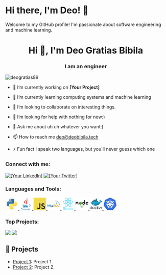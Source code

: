 # Hi there, I'm Deo! 👋

Welcome to my GitHub profile! I'm passionate about software engineering and machine learning.

<h1 align="center">Hi 👋, I'm Deo Gratias Bibila</h1>
<h3 align="center">I am an engineer</h3>

<p align="left"> <img src="https://komarev.com/ghpvc/?username=deogratias99&label=Profile%20views&color=0e75b6&style=flat" alt="deogratias99" /> </p>

- 🔭 I’m currently working on **[Your Project]**

- 🌱 I’m currently learning computing systems and machine learning

- 👯 I’m looking to collaborate on interesting things.

- 🤝 I’m looking for help with nothing for now:)

- 💬 Ask me about uh uh whatever you want:)

- 📫 How to reach me
   deo@deobibila.tech

- ⚡ Fun fact
  I speak two languages, but you'll never guess which one

<h3 align="left">Connect with me:</h3>
<p align="left">
<a href="https://linkedin.com/in/deobibila" target="blank"><img align="center" src="https://cdn.jsdelivr.net/npm/simple-icons@3.0.1/icons/linkedin.svg" alt="[Your LinkedIn]" height="30" width="40" /></a>
<a href="https://twitter.com/[Your Twitter]" target="blank"><img align="center" src="https://cdn.jsdelivr.net/npm/simple-icons@3.0.1/icons/twitter.svg" alt="[Your Twitter]" height="30" width="40" /></a>
</p>

<h3 align="left">Languages and Tools:</h3>
<p align="left">
<a href="https://www.python.org" target="_blank"> <img src="https://raw.githubusercontent.com/devicons/devicon/master/icons/python/python-original.svg" alt="python" width="40" height="40"/> </a>
<a href="https://www.java.com" target="_blank"> <img src="https://raw.githubusercontent.com/devicons/devicon/master/icons/java/java-original.svg" alt="java" width="40" height="40"/> </a>
<a href="https://www.javascript.com" target="_blank"> <img src="https://raw.githubusercontent.com/devicons/devicon/master/icons/javascript/javascript-original.svg" alt="javascript" width="40" height="40"/> </a>
<a href="https://www.mysql.com/" target="_blank"> <img src="https://raw.githubusercontent.com/devicons/devicon/master/icons/mysql/mysql-original-wordmark.svg" alt="mysql" width="40" height="40"/> </a>
<a href="https://reactjs.org/" target="_blank"> <img src="https://raw.githubusercontent.com/devicons/devicon/master/icons/react/react-original-wordmark.svg" alt="react" width="40" height="40"/> </a>
<a href="https://nodejs.org" target="_blank"> <img src="https://raw.githubusercontent.com/devicons/devicon/master/icons/nodejs/nodejs-original-wordmark.svg" alt="nodejs" width="40" height="40"/> </a>
<a href="https://www.docker.com/" target="_blank"> <img src="https://raw.githubusercontent.com/devicons/devicon/master/icons/docker/docker-original-wordmark.svg" alt="docker" width="40" height="40"/> </a>
<a href="https://kubernetes.io" target="_blank"> <img src="https://raw.githubusercontent.com/devicons/devicon/master/icons/kubernetes/kubernetes-plain.svg" alt="kubernetes" width="40" height="40"/> </a>
</p>

<h3 align="left">Top Projects:</h3>
<p align="left">
<a href="https://github.com/deogratias99/project1"><img src="https://github-readme-stats.vercel.app/api/pin/?username=deogratias99&repo=project1" /></a>
<a href="https://github.com/deogratias99/project2"><img src="https://github-readme-stats.vercel.app/api/pin/?username=deogratias99&repo=project2" /></a>
</p>

## 🌟 Projects

- [Project 1](https://github.com/deogratias99/project1):  Project 1.
- [Project 2](https://github.com/deogratias99/project2): Project 2.

